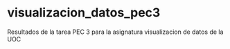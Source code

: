 # visualizacion_datos_pec3
Resultados de la tarea PEC 3 para la asignatura visualizacion de datos de la UOC
